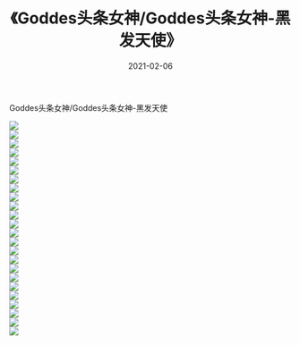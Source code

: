 ﻿---
layout: post
title:  《Goddes头条女神/Goddes头条女神-黑发天使》
date:   2021-02-06
img: http://img.660000.xyz/Sharelink/网络美图/2021/Goddes头条女神/Goddes头条女神-黑发天使/000.jpg
categories: [美女, 清纯, 唯美]
---

Goddes头条女神/Goddes头条女神-黑发天使

 ![](http://img.660000.xyz/Sharelink/网络美图/2021/Goddes头条女神/Goddes头条女神-黑发天使/001.jpg) <br>![](http://img.660000.xyz/Sharelink/网络美图/2021/Goddes头条女神/Goddes头条女神-黑发天使/002.jpg) <br>![](http://img.660000.xyz/Sharelink/网络美图/2021/Goddes头条女神/Goddes头条女神-黑发天使/003.jpg) <br>![](http://img.660000.xyz/Sharelink/网络美图/2021/Goddes头条女神/Goddes头条女神-黑发天使/004.jpg) <br>![](http://img.660000.xyz/Sharelink/网络美图/2021/Goddes头条女神/Goddes头条女神-黑发天使/005.jpg) <br>![](http://img.660000.xyz/Sharelink/网络美图/2021/Goddes头条女神/Goddes头条女神-黑发天使/006.jpg) <br>![](http://img.660000.xyz/Sharelink/网络美图/2021/Goddes头条女神/Goddes头条女神-黑发天使/007.jpg) <br>![](http://img.660000.xyz/Sharelink/网络美图/2021/Goddes头条女神/Goddes头条女神-黑发天使/008.jpg) <br>![](http://img.660000.xyz/Sharelink/网络美图/2021/Goddes头条女神/Goddes头条女神-黑发天使/009.jpg) <br>![](http://img.660000.xyz/Sharelink/网络美图/2021/Goddes头条女神/Goddes头条女神-黑发天使/010.jpg) <br>![](http://img.660000.xyz/Sharelink/网络美图/2021/Goddes头条女神/Goddes头条女神-黑发天使/011.jpg) <br>![](http://img.660000.xyz/Sharelink/网络美图/2021/Goddes头条女神/Goddes头条女神-黑发天使/012.jpg) <br>![](http://img.660000.xyz/Sharelink/网络美图/2021/Goddes头条女神/Goddes头条女神-黑发天使/013.jpg) <br>![](http://img.660000.xyz/Sharelink/网络美图/2021/Goddes头条女神/Goddes头条女神-黑发天使/014.jpg) <br>![](http://img.660000.xyz/Sharelink/网络美图/2021/Goddes头条女神/Goddes头条女神-黑发天使/015.jpg) <br>![](http://img.660000.xyz/Sharelink/网络美图/2021/Goddes头条女神/Goddes头条女神-黑发天使/016.jpg) <br>![](http://img.660000.xyz/Sharelink/网络美图/2021/Goddes头条女神/Goddes头条女神-黑发天使/017.jpg) <br>![](http://img.660000.xyz/Sharelink/网络美图/2021/Goddes头条女神/Goddes头条女神-黑发天使/018.jpg) <br>![](http://img.660000.xyz/Sharelink/网络美图/2021/Goddes头条女神/Goddes头条女神-黑发天使/019.jpg) <br>![](http://img.660000.xyz/Sharelink/网络美图/2021/Goddes头条女神/Goddes头条女神-黑发天使/020.jpg) <br>![](http://img.660000.xyz/Sharelink/网络美图/2021/Goddes头条女神/Goddes头条女神-黑发天使/021.jpg) <br>![](http://img.660000.xyz/Sharelink/网络美图/2021/Goddes头条女神/Goddes头条女神-黑发天使/022.jpg) <br>![](http://img.660000.xyz/Sharelink/网络美图/2021/Goddes头条女神/Goddes头条女神-黑发天使/023.jpg) <br>![](http://img.660000.xyz/Sharelink/网络美图/2021/Goddes头条女神/Goddes头条女神-黑发天使/024.jpg) <br>